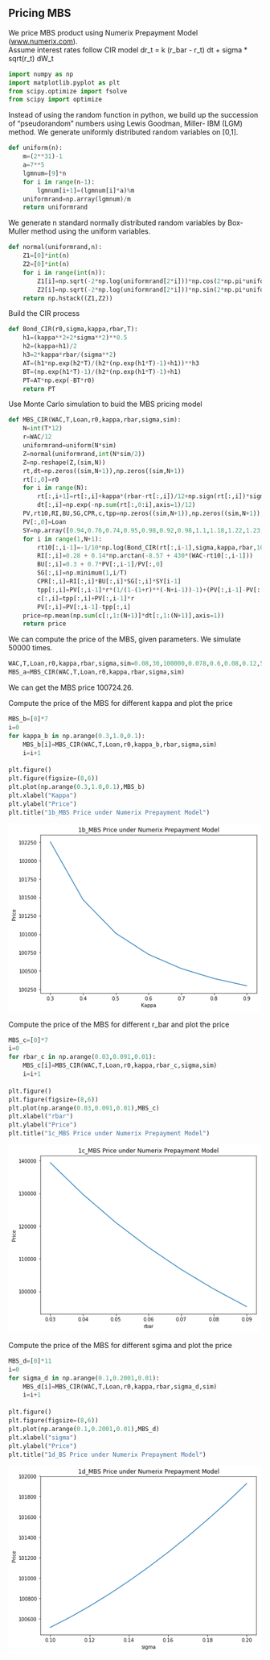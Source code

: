 ## Pricing MBS

We price MBS product using Numerix Prepayment Model (www.numerix.com).  
Assume interest rates follow CIR model dr_t = k (r_bar - r_t) dt + sigma * sqrt(r_t) dW_t

```python
import numpy as np
import matplotlib.pyplot as plt
from scipy.optimize import fsolve
from scipy import optimize
```

Instead of using the random function in python, we build up the succession of “pseudorandom” numbers using
Lewis Goodman, Miller- IBM (LGM) method. We generate uniformly distributed random variables on [0,1].

```python
def uniform(n): 
    m=(2**31)-1
    a=7**5
    lgmnum=[9]*n
    for i in range(n-1):
        lgmnum[i+1]=(lgmnum[i]*a)%m
    uniformrand=np.array(lgmnum)/m
    return uniformrand
```

We generate n standard normally distributed random variables by Box-Muller method using the uniform variables.

```python
def normal(uniformrand,n):
    Z1=[0]*int(n)
    Z2=[0]*int(n)
    for i in range(int(n)):
        Z1[i]=np.sqrt(-2*np.log(uniformrand[2*i]))*np.cos(2*np.pi*uniformrand[2*i+1])
        Z2[i]=np.sqrt(-2*np.log(uniformrand[2*i]))*np.sin(2*np.pi*uniformrand[2*i+1])  
    return np.hstack((Z1,Z2))
```

Build the CIR process

```python
def Bond_CIR(r0,sigma,kappa,rbar,T):
    h1=(kappa**2+2*sigma**2)**0.5
    h2=(kappa+h1)/2
    h3=2*kappa*rbar/(sigma**2)
    AT=(h1*np.exp(h2*T)/(h2*(np.exp(h1*T)-1)+h1))**h3
    BT=(np.exp(h1*T)-1)/(h2*(np.exp(h1*T)-1)+h1)
    PT=AT*np.exp(-BT*r0)
    return PT
```

Use Monte Carlo simulation to buid the MBS pricing model

```python
def MBS_CIR(WAC,T,Loan,r0,kappa,rbar,sigma,sim):
    N=int(T*12)
    r=WAC/12
    uniformrand=uniform(N*sim)
    Z=normal(uniformrand,int(N*sim/2))
    Z=np.reshape(Z,(sim,N))
    rt,dt=np.zeros((sim,N+1)),np.zeros((sim,N+1))
    rt[:,0]=r0
    for i in range(N):
        rt[:,i+1]=rt[:,i]+kappa*(rbar-rt[:,i])/12+np.sign(rt[:,i])*sigma*(np.abs(rt[:,i])/12)**0.5*Z[:,i]
        dt[:,i]=np.exp(-np.sum(rt[:,0:i],axis=1)/12)
    PV,rt10,RI,BU,SG,CPR,c,tpp=np.zeros((sim,N+1)),np.zeros((sim,N+1)),np.zeros((sim,N+1)),np.zeros((sim,N+1)),np.zeros((sim,N+1)),np.zeros((sim,N+1)),np.zeros((sim,N+1)),np.zeros((sim,N+1))
    PV[:,0]=Loan
    SY=np.array([0.94,0.76,0.74,0.95,0.98,0.92,0.98,1.1,1.18,1.22,1.23,0.98]*T)
    for i in range(1,N+1):
        rt10[:,i-1]=-1/10*np.log(Bond_CIR(rt[:,i-1],sigma,kappa,rbar,10))
        RI[:,i]=0.28 + 0.14*np.arctan(-8.57 + 430*(WAC-rt10[:,i-1]))
        BU[:,i]=0.3 + 0.7*PV[:,i-1]/PV[:,0]
        SG[:,i]=np.minimum(1,i/T)
        CPR[:,i]=RI[:,i]*BU[:,i]*SG[:,i]*SY[i-1]
        tpp[:,i]=PV[:,i-1]*r*(1/(1-(1+r)**(-N+i-1))-1)+(PV[:,i-1]-PV[:,i-1]*r*(1/(1-(1+r)**(-N+i-1))-1))*(1-(1-CPR[:,i])**(1/12))
        c[:,i]=tpp[:,i]+PV[:,i-1]*r
        PV[:,i]=PV[:,i-1]-tpp[:,i]
    price=np.mean(np.sum(c[:,1:(N+1)]*dt[:,1:(N+1)],axis=1))
    return price
```

We can compute the price of the MBS, given parameters. We simulate 50000 times.

```python
WAC,T,Loan,r0,kappa,rbar,sigma,sim=0.08,30,100000,0.078,0.6,0.08,0.12,50000
MBS_a=MBS_CIR(WAC,T,Loan,r0,kappa,rbar,sigma,sim)
```

We can get the MBS price 100724.26.  

Compute the price of the MBS for different kappa and plot the price

```python
MBS_b=[0]*7
i=0
for kappa_b in np.arange(0.3,1.0,0.1):
    MBS_b[i]=MBS_CIR(WAC,T,Loan,r0,kappa_b,rbar,sigma,sim)
    i=i+1
    
plt.figure()
plt.figure(figsize=(8,6))
plt.plot(np.arange(0.3,1.0,0.1),MBS_b)
plt.xlabel("Kappa")
plt.ylabel("Price")
plt.title("1b_MBS Price under Numerix Prepayment Model")
```
![](/MBS/1b.png)

Compute the price of the MBS for different r_bar and plot the price

```python
MBS_c=[0]*7
i=0
for rbar_c in np.arange(0.03,0.091,0.01):
    MBS_c[i]=MBS_CIR(WAC,T,Loan,r0,kappa,rbar_c,sigma,sim)
    i=i+1
    
plt.figure()
plt.figure(figsize=(8,6))
plt.plot(np.arange(0.03,0.091,0.01),MBS_c)
plt.xlabel("rbar")
plt.ylabel("Price")
plt.title("1c_MBS Price under Numerix Prepayment Model")
```
![](/MBS/1c.png)

Compute the price of the MBS for different sgima and plot the price
```python
MBS_d=[0]*11
i=0
for sigma_d in np.arange(0.1,0.2001,0.01):
    MBS_d[i]=MBS_CIR(WAC,T,Loan,r0,kappa,rbar,sigma_d,sim)
    i=i+1
    
plt.figure()
plt.figure(figsize=(8,6))
plt.plot(np.arange(0.1,0.2001,0.01),MBS_d)
plt.xlabel("sigma")
plt.ylabel("Price")
plt.title("1d_BS Price under Numerix Prepayment Model")
```
![](/MBS/1d.png)
